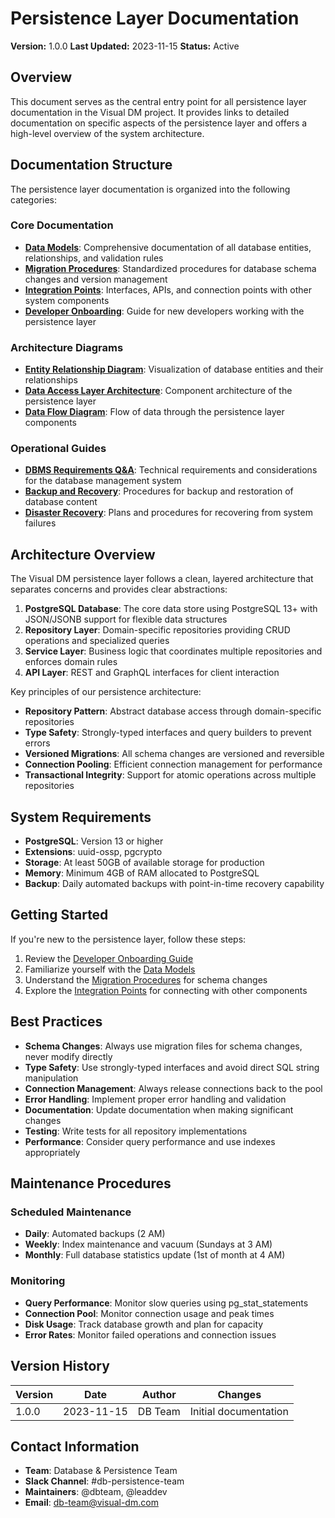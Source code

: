# Persistence Layer Documentation

**Version:** 1.0.0
**Last Updated:** 2023-11-15
**Status:** Active

## Overview

This document serves as the central entry point for all persistence layer documentation in the Visual DM project. It provides links to detailed documentation on specific aspects of the persistence layer and offers a high-level overview of the system architecture.

## Documentation Structure

The persistence layer documentation is organized into the following categories:

### Core Documentation

- [**Data Models**](./data_models.md): Comprehensive documentation of all database entities, relationships, and validation rules
- [**Migration Procedures**](./migration_procedures.md): Standardized procedures for database schema changes and version management
- [**Integration Points**](./integration_points.md): Interfaces, APIs, and connection points with other system components
- [**Developer Onboarding**](./developer_onboarding.md): Guide for new developers working with the persistence layer

### Architecture Diagrams

- [**Entity Relationship Diagram**](./diagrams/entity_relationship_diagram.png): Visualization of database entities and their relationships
- [**Data Access Layer Architecture**](./diagrams/data_access_layer.png): Component architecture of the persistence layer
- [**Data Flow Diagram**](./diagrams/data_flow_diagram.png): Flow of data through the persistence layer components

### Operational Guides

- [**DBMS Requirements Q&A**](./dbms_requirements_qna.md): Technical requirements and considerations for the database management system
- [**Backup and Recovery**](./backup-recovery.md): Procedures for backup and restoration of database content
- [**Disaster Recovery**](./disaster-recovery.md): Plans and procedures for recovering from system failures

## Architecture Overview

The Visual DM persistence layer follows a clean, layered architecture that separates concerns and provides clear abstractions:

1. **PostgreSQL Database**: The core data store using PostgreSQL 13+ with JSON/JSONB support for flexible data structures
2. **Repository Layer**: Domain-specific repositories providing CRUD operations and specialized queries
3. **Service Layer**: Business logic that coordinates multiple repositories and enforces domain rules
4. **API Layer**: REST and GraphQL interfaces for client interaction

Key principles of our persistence architecture:

- **Repository Pattern**: Abstract database access through domain-specific repositories
- **Type Safety**: Strongly-typed interfaces and query builders to prevent errors
- **Versioned Migrations**: All schema changes are versioned and reversible
- **Connection Pooling**: Efficient connection management for performance
- **Transactional Integrity**: Support for atomic operations across multiple repositories

## System Requirements

- **PostgreSQL**: Version 13 or higher
- **Extensions**: uuid-ossp, pgcrypto
- **Storage**: At least 50GB of available storage for production
- **Memory**: Minimum 4GB of RAM allocated to PostgreSQL
- **Backup**: Daily automated backups with point-in-time recovery capability

## Getting Started

If you're new to the persistence layer, follow these steps:

1. Review the [Developer Onboarding Guide](./developer_onboarding.md)
2. Familiarize yourself with the [Data Models](./data_models.md)
3. Understand the [Migration Procedures](./migration_procedures.md) for schema changes
4. Explore the [Integration Points](./integration_points.md) for connecting with other components

## Best Practices

- **Schema Changes**: Always use migration files for schema changes, never modify directly
- **Type Safety**: Use strongly-typed interfaces and avoid direct SQL string manipulation
- **Connection Management**: Always release connections back to the pool
- **Error Handling**: Implement proper error handling and validation
- **Documentation**: Update documentation when making significant changes
- **Testing**: Write tests for all repository implementations
- **Performance**: Consider query performance and use indexes appropriately

## Maintenance Procedures

### Scheduled Maintenance

- **Daily**: Automated backups (2 AM)
- **Weekly**: Index maintenance and vacuum (Sundays at 3 AM)
- **Monthly**: Full database statistics update (1st of month at 4 AM)

### Monitoring

- **Query Performance**: Monitor slow queries using pg_stat_statements
- **Connection Pool**: Monitor connection usage and peak times
- **Disk Usage**: Track database growth and plan for capacity
- **Error Rates**: Monitor failed operations and connection issues

## Version History

| Version | Date | Author | Changes |
|---------|------|--------|---------|
| 1.0.0 | 2023-11-15 | DB Team | Initial documentation |

## Contact Information

- **Team**: Database & Persistence Team
- **Slack Channel**: #db-persistence-team
- **Maintainers**: @dbteam, @leaddev
- **Email**: db-team@visual-dm.com 